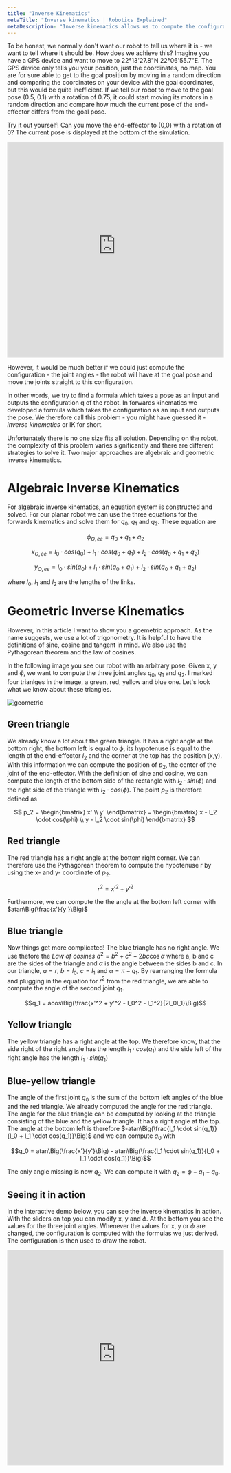 ```yaml
---
title: "Inverse Kinematics"
metaTitle: "Inverse kinematics | Robotics Explained"
metaDescription: "Inverse kinematics allows us to compute the configuration of the robot's joints given the pose of its end-effector."
---
```


To be honest, we normally don't want our robot to tell us where it is - we want to tell where it should be. How does we achieve this? Imagine you have a GPS device and want to move to 22°13'27.8"N 22°06'55.7"E. The GPS device only tells you your position, just the coordinates, no map. You are for sure able to get to the goal position by moving in a random direction and comparing the coordinates on your device with the goal coordinates, but this would be quite inefficient. If we tell our robot to move to the goal pose (0.5, 0.1) with a rotation of 0.75, it could start moving its motors in a random direction and compare how much the current pose of the end-effector differs from the goal pose.

Try it out yourself! Can you move the end-effector to (0,0) with a rotation of 0? The current pose is displayed at the bottom of the simulation.

<iframe src="https://kinematics.robotics-explained.com" title="Robot Kinematics" width="100%" height="500" frameborder="0"></iframe>

However, it would be much better if we could just compute the configuration - the joint angles - the robot will have at the goal pose and move the joints straight to this configuration.

In other words, we try to find a formula which takes a pose as an input and outputs the configuration q of the robot. In forwards kinematics we developed a formula which takes the configuration as an input and outputs the pose. We therefore call this problem - you might have guessed it - *inverse kinematics* or IK for short.

Unfortunately there is no one size fits all solution. Depending on the robot, the complexity of this problem varies significantly and there are different strategies to solve it. Two major approaches are algebraic and geometric inverse kinematics.

# Algebraic Inverse Kinematics

For algebraic inverse kinematics, an equation system is constructed and solved. For our planar robot we can use the three equations for the forwards kinematics and solve them for $q_0$, $q_1$ and $q_2$. These equation are

$$\phi_{O,ee} = q_0+q_1+q_2$$

$$x_{O,ee} = l_0 \cdot cos(q_0) + l_1 \cdot cos(q_0+q_1) + l_2 \cdot cos(q_0+q_1+q_2)$$

$$y_{O,ee} = l_0 \cdot sin(q_0) + l_1 \cdot sin(q_0+q_1) + l_2 \cdot sin(q_0+q_1+q_2)$$

where $l_0$, $l_1$ and $l_2$ are the lengths of the links.

# Geometric Inverse Kinematics

However, in this article I want to show you a goemetric approach. As the name suggests, we use a lot of trigonometry. It is helpful to have the definitions of sine, cosine and tangent in mind. We also use the Pythagorean theorem and the law of cosines.

In the following image you see our robot with an arbitrary pose. Given x, y and $\phi$, we want to compute the three joint angles $q_0$, $q_1$ and $q_2$. I marked four trianlges in the image, a green, red, yellow and blue one. Let's look what we know about these triangles.

![geometric](../images/inverse/geometric.png "Geometric Inverse Kinematics")

## Green triangle

We already know a lot about the green triangle. It has a right angle at the bottom right, the bottom left is equal to $\phi$, its hypotenuse is equal to the length of the end-effector $l_2$ and the corner at the top has the position (x,y). With this information we can compute the position of $p_2$, the center of the joint of the end-effector. With the definition of sine and cosine, we can compute the length of the bottom side of the rectangle with $l_2 \cdot sin(\phi)$ and the right side of the triangle with $l_2 \cdot cos(\phi)$. The point $p_2$ is therefore defined as

$$
p_2 = \begin{bmatrix}
x' \\
y'
\end{bmatrix} = \begin{bmatrix}
x - l_2 \cdot cos(\phi) \\
y - l_2 \cdot sin(\phi)
\end{bmatrix}
$$

## Red triangle

The red triangle has a right angle at the bottom right corner. We can therefore use the Pythagorean theorem to compute the hypotenuse r by using the x- and y- coordinate of $p_2$.

$$r^2 = x'^2 + y'^2$$

Furthermore, we can compute the the angle at the bottom left corner with $atan\Big(\frac{x'}{y'}\Big)$

## Blue triangle

Now things get more complicated! The blue triangle has no right angle. We use thefore the *Law of cosines* $a^2=b^2+c^2-2bc\cos\alpha$ where a, b and c are the sides of the triangle and $\alpha$ is the angle between the sides b and c. In our triangle, $a = r$, $b = l_0$, $c = l_1$ and $\alpha = \pi - q_1$. By rearranging the formula and plugging in the equation for $r^2$ from the red triangle, we are able to compute the angle of the second joint $q_1$.

$$q_1  = acos\Big(\frac{x'^2 + y'^2 - l_0^2 - l_1^2}{2l_0l_1}\Big)$$

## Yellow triangle

The yellow triangle has a right angle at the top. We therefore know, that the side right of the right angle has the length $l_1 \cdot cos(q_1)$ and the side left of the right angle has the length $l_1 \cdot sin(q_1)$

## Blue-yellow triangle

The angle of the first joint $q_0$ is the sum of the bottom left angles of the blue and the red triangle. We already computed the angle for the red triangle. The angle for the blue triangle can be computed by looking at the triangle consisting of the blue and the yellow triangle. It has a right angle at the top. The angle at the bottom left is therefore $-atan\Big(\frac{l_1 \cdot sin(q_1)}{l_0 + l_1 \cdot cos(q_1)}\Big)$ and we can compute $q_0$ with

$$q_0 = atan\Big(\frac{x'}{y'}\Big) - atan\Big(\frac{l_1 \cdot sin(q_1)}{l_0 + l_1 \cdot cos(q_1)}\Big)$$

The only angle missing is now $q_2$. We can compute it with $q_2 = \phi - q_1 - q_0$.

## Seeing it in action

In the interactive demo below, you can see the inverse kinematics in action. With the sliders on top you can modify x, y and $\phi$. At the bottom you see the values for the three joint angles. Whenever the values for x, y or $\phi$ are changed, the configuration is computed with the formulas we just derived. The configuration is then used to draw the robot. 

<iframe src="https://kinematics.robotics-explained.com?inverse" title="Robot Kinematics" width="100%" height="500" frameborder="0"></iframe>